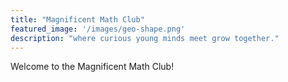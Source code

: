 ```yaml
---
title: "Magnificent Math Club"
featured_image: '/images/geo-shape.png'
description: "where curious young minds meet grow together."
---
```

Welcome to the Magnificent Math Club!
